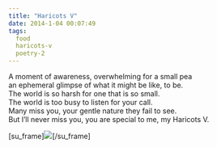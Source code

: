 ```yaml
---
title: "Haricots V"
date: 2014-1-04 00:07:49
tags:
  food
  haricots-v
  poetry-2
---
```



A moment of awareness, overwhelming for a small pea  
 an ephemeral glimpse of what it might be like, to be.  
 The world is so harsh for one that is so small.  
 The world is too busy to listen for your call.  
 Many miss you, your gentle nature they fail to see.  
 But I’ll never miss you, you are special to me, my Haricots V.

[su_frame]![](http://www.vbmis.com/learn/wp-content/uploads/2013/12/HaricotsV.gif)[/su_frame]


